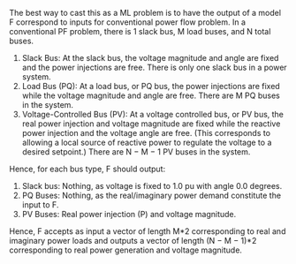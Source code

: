 The best way to cast this as a ML problem is to have the output of a model F correspond to 
inputs for conventional power flow problem. In a conventional PF problem, there is 1 slack bus, 
M load buses, and N total buses.  

1. Slack Bus: At the slack bus, the voltage magnitude and angle are fixed and the power
    injections are free. There is only one slack bus in a power system.
2. Load Bus (PQ): At a load bus, or PQ bus, the power injections are fixed while the voltage
    magnitude and angle are free. There are M PQ buses in the system.
3. Voltage-Controlled Bus (PV): At a voltage controlled bus, or PV bus, the real power
    injection and voltage magnitude are fixed while the reactive power injection
    and the voltage angle are free. (This corresponds to allowing a local source
    of reactive power to regulate the voltage to a desired setpoint.) There are
    N − M − 1 PV buses in the system.

Hence, for each bus type, F should output:

1. Slack bus: Nothing, as voltage is fixed to 1.0 pu with angle 0.0 degrees. 
2. PQ Buses: Nothing, as the real/imaginary power demand constitute the input to F.
3. PV Buses: Real power injection (P) and voltage magnitude. 

Hence, F accepts as input a vector of length M*2 corresponding to real and imaginary power loads
and outputs a vector of length (N − M − 1)*2 corresponding to real power generation and voltage magnitude. 
